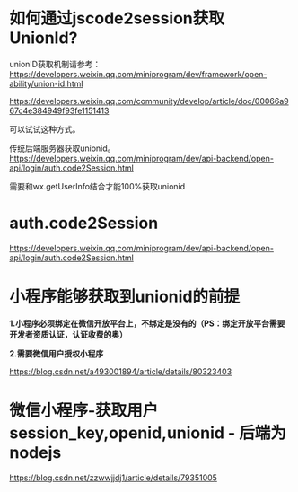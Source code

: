 # 如何通过jscode2session获取UnionId?

unionID获取机制请参考：https://developers.weixin.qq.com/miniprogram/dev/framework/open-ability/union-id.html



https://developers.weixin.qq.com/community/develop/article/doc/00066a967c4e384949f93fe1151413

可以试试这种方式。



传统后端服务器获取unionid。
https://developers.weixin.qq.com/miniprogram/dev/api-backend/open-api/login/auth.code2Session.html

需要和wx.getUserInfo结合才能100%获取unionid





# auth.code2Session

https://developers.weixin.qq.com/miniprogram/dev/api-backend/open-api/login/auth.code2Session.html



# 小程序能够获取到unionid的前提

**1.小程序必须绑定在微信开放平台上，不绑定是没有的（PS：绑定开放平台需要开发者资质认证，认证收费的奥）**

**2.需要微信用户授权小程序**

https://blog.csdn.net/a493001894/article/details/80323403



# 微信小程序-获取用户session_key,openid,unionid - 后端为nodejs

https://blog.csdn.net/zzwwjjdj1/article/details/79351005

